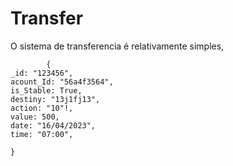 # Transfer

O sistema de transferencia é relativamente simples, 

            {
    _id: "123456",
    acount_Id: "56a4f3564",
    is_Stable: True,
    destiny: "13j1fj13",
    action: "10"!,
    value: 500,
    date: "16/04/2023",
    time: "07:00",
    
    }


